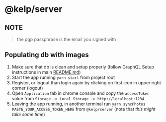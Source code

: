 # @kelp/server

## NOTE

> the pgp passphrase is the email you signed with

## Populating db with images

1. Make sure that db is clean and setup properly (follow GraphQL Setup instructions in main [README.md](../../README.md))
2. Start the app running `yarn start` from project root
3. Register, or logout than login again by clicking on first icon in upper right corner (logout)
4. Open `Application` tab in chrome console and copy the `accessToken` value from `Storage -> Local Storage -> http://localhost:1234`
5. Leaving the app running, in another terminal run `yarn syncPhotos PASTE_YOUR_ACCESS_TOKEN_HERE` from `@kelp/server` (note that _this might take some time_)
